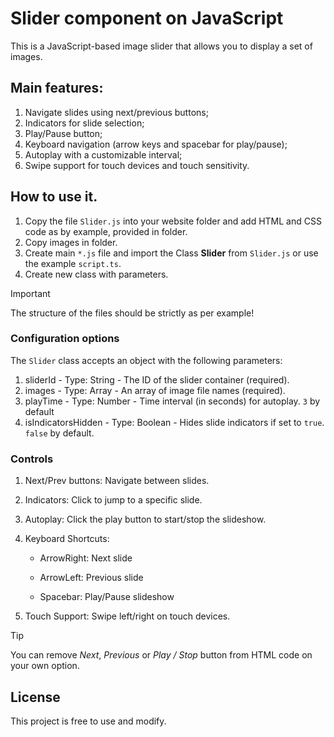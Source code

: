 # Slider component on JavaScript
This is a JavaScript-based image slider that allows you to display a set of images.
## Main features:
1) Navigate slides using next/previous buttons;
2) Indicators for slide selection;
3) Play/Pause button;
4) Keyboard navigation (arrow keys and spacebar for play/pause);
5) Autoplay with a customizable interval;
6) Swipe support for touch devices and touch sensitivity.
## How to use it.
1. Copy the file `Slider.js` into your website folder and add HTML and CSS code as by example, provided in folder.
2. Copy images in folder.
3. Create main `*.js` file and import the Class **Slider** from `Slider.js` or use the example `script.ts`.
4. Create new class with parameters.

> [!IMPORTANT]
> The structure of the files should be strictly as per example!

### Configuration options
The `Slider` class accepts an object with the following parameters:
1) sliderId - Type: String - The ID of the slider container (required).
2) images - Type: Array - An array of image file names (required).
3) playTime - Type: Number - Time interval (in seconds) for autoplay. `3` by default
4) isIndicatorsHidden - Type: Boolean - Hides slide indicators if set to `true`. `false` by default.
### Controls
1) Next/Prev buttons: Navigate between slides.

2) Indicators: Click to jump to a specific slide.

3) Autoplay: Click the play button to start/stop the slideshow.

4) Keyboard Shortcuts:

    - ArrowRight: Next slide

    - ArrowLeft: Previous slide

    - Spacebar: Play/Pause slideshow

5) Touch Support: Swipe left/right on touch devices.

> [!TIP]
> You can remove *Next*, *Previous* or *Play / Stop* button from HTML code on your own option.

## License
This project is free to use and modify.


